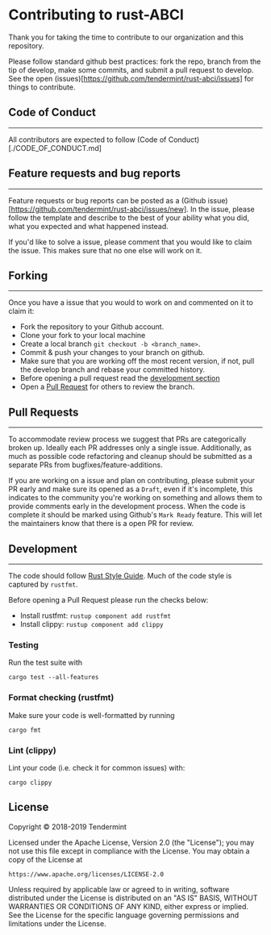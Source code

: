 # Contributing to rust-ABCI

Thank you for taking the time to contribute to our organization and this repository.

Please follow standard github best practices: fork the repo, branch from the tip of develop, make some commits, and submit a pull request to develop. See the open (issues)[https://github.com/tendermint/rust-abci/issues] for things to contribute.

## Code of Conduct 
---
All contributors are expected to follow (Code of Conduct)[./CODE_OF_CONDUCT.md]

## Feature requests and bug reports
--- 
Feature requests or bug reports can be posted as a (Github issue)[https://github.com/tendermint/rust-abci/issues/new]. In the issue, please follow the template and describe to the best of your ability what you did, what you expected and what happened instead.

If you'd like to solve a issue, please comment that you would like to claim the issue. This makes sure that no one else will work on it.

## Forking
---

Once you have a issue that you would to work on and commented on it to claim it:

* Fork the repository to your Github account.
* Clone your fork to your local machine
* Create a local branch `git checkout -b <branch_name>`.
* Commit & push your changes to your branch on github.
* Make sure that you are working off the most recent version, if not, pull the develop branch and rebase your committed history.
* Before opening a pull request read the [development section](#development)
* Open a [Pull Request](#pull-requests) for others to review the branch. 


## Pull Requests
---

To accommodate review process we suggest that PRs are categorically broken up. Ideally each PR addresses only a single issue. Additionally, as much as possible code refactoring and cleanup should be submitted as a separate PRs from bugfixes/feature-additions. 

If you are working on a issue and plan on contributing, please submit your PR early and make sure its opened as a `Draft`, even if it's incomplete, this indicates to the community you're working on something and allows them to provide comments early in the development process. When the code is complete it should be marked using Github's `Mark Ready` feature. This will let the maintainers know that there is a open PR for review. 

## Development
---

The code should follow [Rust Style Guide](https://github.com/rust-lang/rfcs/tree/master/style-guide). Much of the code style is captured by `rustfmt`. 

Before opening a Pull Request please run the checks below:

* Install rustfmt: `rustup component add rustfmt`
* Install clippy: `rustup component add clippy`

### Testing 

Run the test suite with 

```cargo test --all-features```

### Format checking (rustfmt)

Make sure your code is well-formatted by running

```cargo fmt```

### Lint (clippy)

Lint your code (i.e. check it for common issues) with:

```cargo clippy```

## License

Copyright © 2018-2019 Tendermint

Licensed under the Apache License, Version 2.0 (the "License");
you may not use this file except in compliance with the License.
You may obtain a copy of the License at

    https://www.apache.org/licenses/LICENSE-2.0

Unless required by applicable law or agreed to in writing, software
distributed under the License is distributed on an "AS IS" BASIS,
WITHOUT WARRANTIES OR CONDITIONS OF ANY KIND, either express or implied.
See the License for the specific language governing permissions and
limitations under the License.